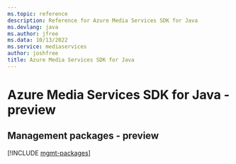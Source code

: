 ```yaml
---
ms.topic: reference
description: Reference for Azure Media Services SDK for Java
ms.devlang: java
ms.author: jfree
ms.data: 10/13/2022
ms.service: mediaservices
author: joshfree
title: Azure Media Services SDK for Java
---
```

# Azure Media Services SDK for Java - preview

## Management packages - preview
[!INCLUDE [mgmt-packages](media-services-mgmt-index.md)]